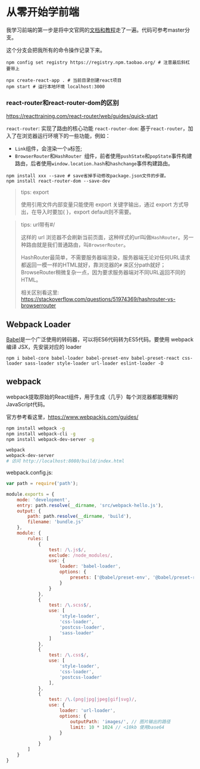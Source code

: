 # 从零开始学前端

我学习前端的第一步是将中文官网的[文档和教程](https://zh-hans.reactjs.org/docs/getting-started.html)走了一遍。代码可参考master分支。

这个分支会把我所有的命令操作记录下来。

```
npm config set registry https://registry.npm.taobao.org/ # 注意最后斜杠要带上

npx create-react-app . # 当前目录创建react项目
npm start # 运行本地环境 localhost:3000
```

### react-router和react-router-dom的区别

<https://reacttraining.com/react-router/web/guides/quick-start>

`react-router`: 实现了路由的核心功能
`react-router-dom`: 基于`react-router`，加入了在浏览器运行环境下的一些功能，例如：

* `Link`组件，会渲染一个`a`标签; 
* `BrowserRouter`和`HashRouter `组件，前者使用`pushState`和`popState`事件构建路由，后者使用`window.location.hash`和`hashchange`事件构建路由。

```
npm install xxx --save # save省掉手动修改package.json文件的步骤。
npm install react-router-dom --save-dev
```

> tips: export
>
> 使用引用文件内部变量只能使用 export 关键字输出，通过 export 方式导出，在导入时要加{ }，export default则不需要。

> tips: url带有#/
>
> 这样的 url 浏览器不会刷新当前页面，这种样式的url叫做`HashRouter`。另一种路由就是我们普通路由，叫`BrowserRouter`。
>
> HashRouter最简单，不需要服务器端渲染，服务器端无论对任何URL请求都返回一模一样的HTML就好，靠浏览器的`#` 来区分path就好；BrowseRouter稍微复杂一点，因为要求服务器端对不同URL返回不同的HTML。
>
> 相关区别看这里: <https://stackoverflow.com/questions/51974369/hashrouter-vs-browserrouter>

## Webpack Loader

[Babel](https://babeljs.io/)是一个广泛使用的转码器，可以将ES6代码转为ES5代码。要使用 webpack 编译 JSX，先安装对应的 loader

```
npm i babel-core babel-loader babel-preset-env babel-preset-react css-loader sass-loader style-loader url-loader eslint-loader -D
```

## webpack

webpack提取原始的React组件，用于生成（几乎）每个浏览器都能理解的JavaScript代码。

官方参考看这里，<https://www.webpackjs.com/guides/>

```bash
npm install webpack -g
npm install webpack-cli -g
npm install webpack-dev-server -g

webpack
webpack-dev-server
# 访问 http://localhost:8080/build/index.html
```



webpack.config.js:

```js
var path = require('path');

module.exports = {
    mode: 'development',
    entry: path.resolve(__dirname, 'src/webpack-hello.js'),
    output: {
        path: path.resolve(__dirname, 'build'),
        filename: 'bundle.js'
    },
    module: {
        rules: [
            {
                test: /\.js$/,
                exclude: /node_modules/,
                use: {
                    loader: 'babel-loader',
                    options: {
                        presets: ['@babel/preset-env', '@babel/preset-react']
                    }
                }
            },
            {
                test: /\.scss$/,
                use: [
                    'style-loader',
                    'css-loader',
                    'postcss-loader',
                    'sass-loader'
                ]
            },
            {
                test: /\.css$/,
                use: [
                    'style-loader',
                    'css-loader',
                    'postcss-loader'
                ],
            },
            {
                test: /\.(png|jpg|jpeg|gif|svg)/,
                use: {
                    loader: 'url-loader',
                    options: {
                        outputPath: 'images/', // 图片输出的路径
                        limit: 10 * 1024 // <10kb 使用base64
                    }
                }
            }
        ]
    }
}
```



